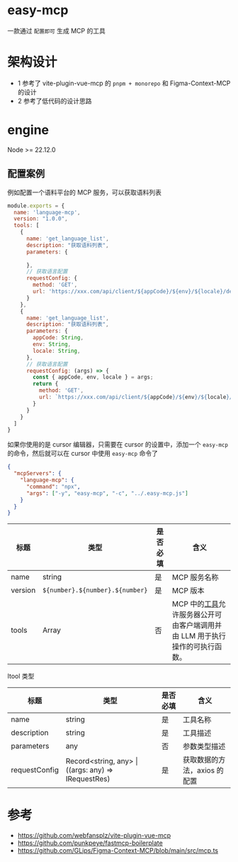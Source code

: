 # easy-mcp
一款通过 `配置即可` 生成 MCP 的工具

# 架构设计
- 1 参考了 vite-plugin-vue-mcp 的 `pnpm + monorepo` 和 Figma-Context-MCP 的设计
- 2 参考了低代码的设计思路

# engine
Node >= 22.12.0

## 配置案例

例如配置一个语料平台的 MCP 服务，可以获取语料列表

```js
module.exports = {
  name: 'language-mcp',
  version: "1.0.0",
  tools: [
    { 
      name: 'get_language_list',
      description: "获取语料列表",
      parameters: {
        
      },
      // 获取语言配置
      requestConfig: {
        method: 'GET',
        url: 'https://xxx.com/api/client/${appCode}/${env}/${locale}/default' // 获取语料的url
      }
    },
    { 
      name: 'get_language_list',
      description: "获取语料列表",
      parameters: {
        appCode: String,
        env: String,
        locale: String,
      },
      // 获取语言配置
      requestConfig: (args) => {
        const { appCode, env, locale } = args;
        return {
          method: 'GET',
          url: `https://xxx.com/api/client/${appCode}/${env}/${locale}/default` // 获取语料的url
        }
      }
    }
  ]
}

```


如果你使用的是 cursor 编辑器，只需要在 cursor 的设置中，添加一个 `easy-mcp` 的命令，然后就可以在 cursor 中使用 `easy-mcp` 命令了

```json
{
  "mcpServers": {
    "language-mcp": {
      "command": "npx",
      "args": ["-y", "easy-mcp", "-c", "../.easy-mcp.js"]
    }
  }
}

```

| 标题 | 类型 | 是否必填 | 含义 | 
| ---  | --- | --- | --- | 
| name  | string  | 是 |  MCP 服务名称  |
| version  | `${number}.${number}.${number}`  | 是  | MCP 版本  |
| tools    |      Array<Itool>              | 否               | MCP 中的[工具](https://modelcontextprotocol.io/docs/concepts/tools)允许服务器公开可由客户端调用并由 LLM 用于执行操作的可执行函数。             |



Itool 类型

| 标题 | 类型 | 是否必填 | 含义 | 
| ---  | --- | --- | --- |
| name  | string  | 是 | 工具名称  |
| description  | string | 是 | 工具描述  |
| parameters    |      any | 否 |      参数类型描述     |  
| requestConfig    | Record<string, any> \| ((args: any) => IRequestRes) | 是 |  获取数据的方法，axios 的配置 |


# 参考
- https://github.com/webfansplz/vite-plugin-vue-mcp
- https://github.com/punkpeye/fastmcp-boilerplate
- https://github.com/GLips/Figma-Context-MCP/blob/main/src/mcp.ts